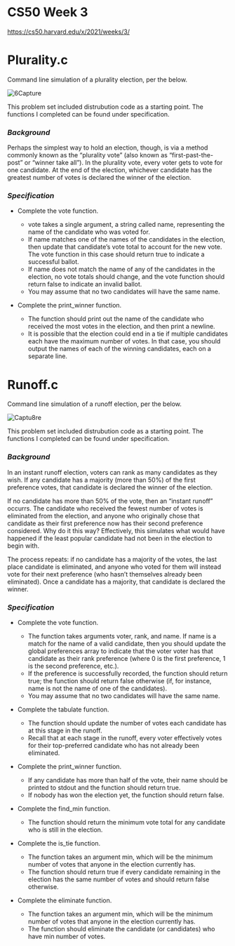 # CS50 Week 3

https://cs50.harvard.edu/x/2021/weeks/3/

# Plurality.c

Command line simulation of a plurality election, per the below.

![6Capture](https://user-images.githubusercontent.com/69617120/135426010-faf4925e-7784-409d-b68f-68641470e03d.PNG)

This problem set included distrubution code as a starting point. The functions I completed can be found under specification.

### ***Background***

Perhaps the simplest way to hold an election, though, is via a method commonly known as the “plurality vote” (also known as “first-past-the-post” or “winner take all”). In the plurality vote, every voter gets to vote for one candidate. At the end of the election, whichever candidate has the greatest number of votes is declared the winner of the election.

### ***Specification***

- Complete the vote function. 
  - vote takes a single argument, a string called name, representing the name of the candidate who was voted for. 
  - If name matches one of the names of the candidates in the election, then update that candidate’s vote total to account for the new vote. The vote function in this case should return true to indicate a successful ballot. 
  - If name does not match the name of any of the candidates in the election, no vote totals should change, and the vote function should return false to indicate an invalid ballot. 
  - You may assume that no two candidates will have the same name.

- Complete the print_winner function. 
  - The function should print out the name of the candidate who received the most votes in the election, and then print a newline. 
  - It is possible that the election could end in a tie if multiple candidates each have the maximum number of votes. In that case, you should output the names of each of the winning candidates, each on a separate line.

# Runoff.c

Command line simulation of a runoff election, per the below.

![Captu8re](https://user-images.githubusercontent.com/69617120/135426398-e4a380b3-cae0-4b13-93d8-46a86f59510e.PNG)

This problem set included distrubution code as a starting point. The functions I completed can be found under specification.

### ***Background***

In an instant runoff election, voters can rank as many candidates as they wish. If any candidate has a majority (more than 50%) of the first preference votes, that candidate is declared the winner of the election.

If no candidate has more than 50% of the vote, then an “instant runoff” occurrs. The candidate who received the fewest number of votes is eliminated from the election, and anyone who originally chose that candidate as their first preference now has their second preference considered. Why do it this way? Effectively, this simulates what would have happened if the least popular candidate had not been in the election to begin with.

The process repeats: if no candidate has a majority of the votes, the last place candidate is eliminated, and anyone who voted for them will instead vote for their next preference (who hasn’t themselves already been eliminated). Once a candidate has a majority, that candidate is declared the winner.

### ***Specification***

- Complete the vote function. 
  - The function takes arguments voter, rank, and name. If name is a match for the name of a valid candidate, then you should update the global preferences array to indicate that the voter voter has that candidate as their rank preference (where 0 is the first preference, 1 is the second preference, etc.). 
  - If the preference is successfully recorded, the function should return true; the function should return false otherwise (if, for instance, name is not the name of one of the candidates). 
  - You may assume that no two candidates will have the same name. 

- Complete the tabulate function. 
  - The function should update the number of votes each candidate has at this stage in the runoff. 
  - Recall that at each stage in the runoff, every voter effectively votes for their top-preferred candidate who has not already been eliminated. 

- Complete the print_winner function. 
  - If any candidate has more than half of the vote, their name should be printed to stdout and the function should return true. 
  - If nobody has won the election yet, the function should return false. 

- Complete the find_min function. 
  - The function should return the minimum vote total for any candidate who is still in the election. 

- Complete the is_tie function. 
  - The function takes an argument min, which will be the minimum number of votes that anyone in the election currently has. 
  - The function should return true if every candidate remaining in the election has the same number of votes and should return false otherwise. 

- Complete the eliminate function. 
  - The function takes an argument min, which will be the minimum number of votes that anyone in the election currently has. 
  - The function should eliminate the candidate (or candidates) who have min number of votes. 
